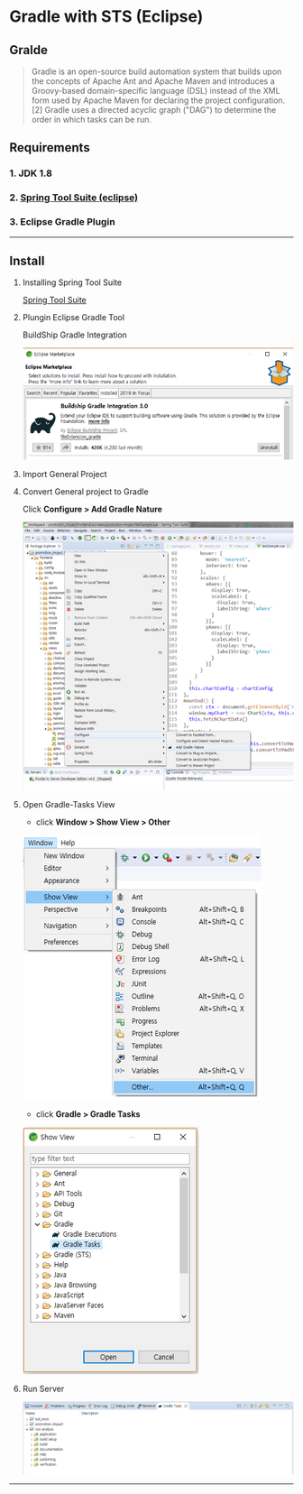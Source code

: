 # Gradle with STS (Eclipse)

## Gralde
> Gradle is an open-source build automation system that builds upon the concepts of Apache Ant and Apache Maven and introduces a Groovy-based domain-specific language (DSL) instead of the XML form used by Apache Maven for declaring the project configuration.[2] Gradle uses a directed acyclic graph ("DAG") to determine the order in which tasks can be run.

## Requirements

### 1. JDK 1.8
### 2. [Spring Tool Suite (eclipse)](https://spring.io/tools)
### 3. Eclipse Gradle Plugin

---

## Install

1. Installing Spring Tool Suite

    [Spring Tool Suite](https://spring.io/tools)

2. Plungin Eclipse Gradle Tool

    BuildShip Gradle Integration

    ![egradle](./images/egradle.PNG)

3. Import General Project

4. Convert General project to Gradle

    Click **Configure > Add Gradle Nature**

    ![convert](./images/convert.png)

5. Open Gradle-Tasks View

    - click **Window > Show View > Other**

    ![gradle-task](./images/open1.PNG)
    
    - click **Gradle > Gradle Tasks**

    ![gradle-task](./images/open2.PNG)

6. Run Server

    ![gradle-task](./images/task.PNG)

---


